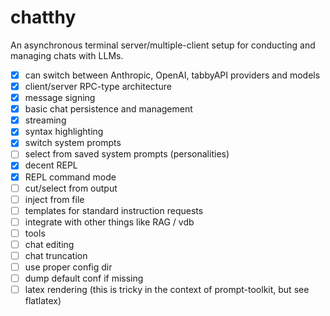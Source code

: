 # chatthy

An asynchronous terminal server/multiple-client setup for conducting and managing chats with LLMs.

- [x] can switch between Anthropic, OpenAI, tabbyAPI providers and models
- [x] client/server RPC-type architecture
- [x] message signing
- [x] basic chat persistence and management
- [x] streaming
- [x] syntax highlighting
- [x] switch system prompts
- [ ] select from saved system prompts (personalities)
- [x] decent REPL
- [x] REPL command mode
- [ ] cut/select from output
- [ ] inject from file
- [ ] templates for standard instruction requests
- [ ] integrate with other things like RAG / vdb
- [ ] tools
- [ ] chat editing
- [ ] chat truncation
- [ ] use proper config dir
- [ ] dump default conf if missing
- [ ] latex rendering (this is tricky in the context of prompt-toolkit, but see flatlatex)

